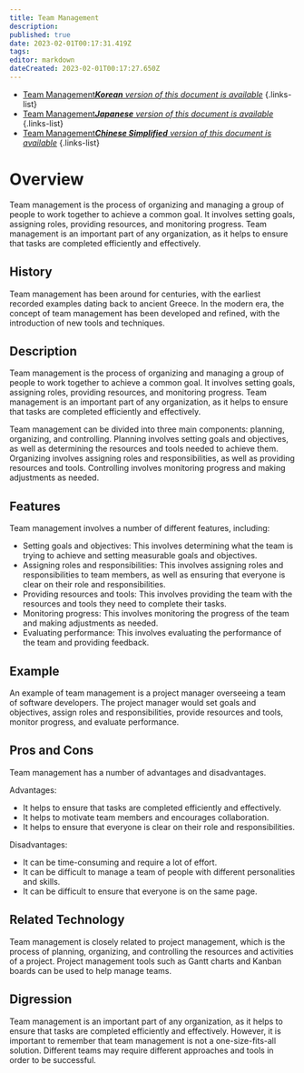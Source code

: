 ```yaml
---
title: Team Management
description: 
published: true
date: 2023-02-01T00:17:31.419Z
tags: 
editor: markdown
dateCreated: 2023-02-01T00:17:27.650Z
---
```


- [Team Management***Korean** version of this document is available*](/ko/Knowledge-base/Dictionary/team-management)
{.links-list}
- [Team Management***Japanese** version of this document is available*](/ja/Knowledge-base/Dictionary/team-management)
{.links-list}
- [Team Management***Chinese Simplified** version of this document is available*](/zh/Knowledge-base/Dictionary/team-management)
{.links-list}


# Overview
Team management is the process of organizing and managing a group of people to work together to achieve a common goal. It involves setting goals, assigning roles, providing resources, and monitoring progress. Team management is an important part of any organization, as it helps to ensure that tasks are completed efficiently and effectively.

## History
Team management has been around for centuries, with the earliest recorded examples dating back to ancient Greece. In the modern era, the concept of team management has been developed and refined, with the introduction of new tools and techniques.

## Description
Team management is the process of organizing and managing a group of people to work together to achieve a common goal. It involves setting goals, assigning roles, providing resources, and monitoring progress. Team management is an important part of any organization, as it helps to ensure that tasks are completed efficiently and effectively.

Team management can be divided into three main components: planning, organizing, and controlling. Planning involves setting goals and objectives, as well as determining the resources and tools needed to achieve them. Organizing involves assigning roles and responsibilities, as well as providing resources and tools. Controlling involves monitoring progress and making adjustments as needed.

## Features
Team management involves a number of different features, including:

- Setting goals and objectives: This involves determining what the team is trying to achieve and setting measurable goals and objectives.
- Assigning roles and responsibilities: This involves assigning roles and responsibilities to team members, as well as ensuring that everyone is clear on their role and responsibilities.
- Providing resources and tools: This involves providing the team with the resources and tools they need to complete their tasks.
- Monitoring progress: This involves monitoring the progress of the team and making adjustments as needed.
- Evaluating performance: This involves evaluating the performance of the team and providing feedback.

## Example
An example of team management is a project manager overseeing a team of software developers. The project manager would set goals and objectives, assign roles and responsibilities, provide resources and tools, monitor progress, and evaluate performance.

## Pros and Cons
Team management has a number of advantages and disadvantages.

Advantages:
- It helps to ensure that tasks are completed efficiently and effectively.
- It helps to motivate team members and encourages collaboration.
- It helps to ensure that everyone is clear on their role and responsibilities.

Disadvantages:
- It can be time-consuming and require a lot of effort.
- It can be difficult to manage a team of people with different personalities and skills.
- It can be difficult to ensure that everyone is on the same page.

## Related Technology
Team management is closely related to project management, which is the process of planning, organizing, and controlling the resources and activities of a project. Project management tools such as Gantt charts and Kanban boards can be used to help manage teams.

## Digression
Team management is an important part of any organization, as it helps to ensure that tasks are completed efficiently and effectively. However, it is important to remember that team management is not a one-size-fits-all solution. Different teams may require different approaches and tools in order to be successful.
